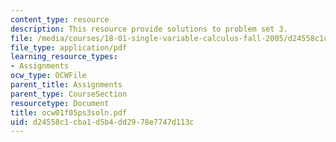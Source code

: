```yaml
---
content_type: resource
description: This resource provide solutions to problem set 3.
file: /media/courses/18-01-single-variable-calculus-fall-2005/d24558c1cba1d5b4dd2978e7747d113c_ocw01f05ps3soln.pdf
file_type: application/pdf
learning_resource_types:
- Assignments
ocw_type: OCWFile
parent_title: Assignments
parent_type: CourseSection
resourcetype: Document
title: ocw01f05ps3soln.pdf
uid: d24558c1-cba1-d5b4-dd29-78e7747d113c
---
```

